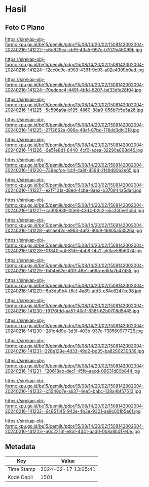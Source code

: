 # Hasil

## Foto C Plano

https://sirekap-obj-formc.kpu.go.id/be15/pemilu/pdpr/15/08/14/20/02/1508142002004-20240216-141222--c6d829ca-cbf9-43a5-997c-b707fe46099b.jpg

https://sirekap-obj-formc.kpu.go.id/be15/pemilu/pdpr/15/08/14/20/02/1508142002004-20240216-141224--12cc0c9e-d903-4391-9c93-a02e4399b0ad.jpg

https://sirekap-obj-formc.kpu.go.id/be15/pemilu/pdpr/15/08/14/20/02/1508142002004-20240216-141224--70edebc4-449f-4b1d-8207-bd33dfe28f04.jpg

https://sirekap-obj-formc.kpu.go.id/be15/pemilu/pdpr/15/08/14/20/02/1508142002004-20240216-141225--5c596a9a-b195-4860-88a9-056b7c5e5a26.jpg

https://sirekap-obj-formc.kpu.go.id/be15/pemilu/pdpr/15/08/14/20/02/1508142002004-20240216-141225--27f2662a-096a-48af-87bd-178dd3dfc318.jpg

https://sirekap-obj-formc.kpu.go.id/be15/pemilu/pdpr/15/08/14/20/02/1508142002004-20240216-141226--6e51e8d1-8440-4cf0-acea-32290e868d46.jpg

https://sirekap-obj-formc.kpu.go.id/be15/pemilu/pdpr/15/08/14/20/02/1508142002004-20240216-141226--739ecfce-1cbf-4a8f-8594-2f49d90b2e65.jpg

https://sirekap-obj-formc.kpu.go.id/be15/pemilu/pdpr/15/08/14/20/02/1508142002004-20240216-141227--e2f7101a-d8ed-4cbe-8ae2-b370944a5da4.jpg

https://sirekap-obj-formc.kpu.go.id/be15/pemilu/pdpr/15/08/14/20/02/1508142002004-20240216-141227--ca305939-00e8-43d4-b2c2-e5c350ee1b5d.jpg

https://sirekap-obj-formc.kpu.go.id/be15/pemilu/pdpr/15/08/14/20/02/1508142002004-20240216-141228--a61ae42c-e963-4af3-80c9-16805a53526a.jpg

https://sirekap-obj-formc.kpu.go.id/be15/pemilu/pdpr/15/08/14/20/02/1508142002004-20240216-141228--01340ca4-81d5-4ab8-bb7f-a53ae56b6074.jpg

https://sirekap-obj-formc.kpu.go.id/be15/pemilu/pdpr/15/08/14/20/02/1508142002004-20240216-141229--fb04e67e-4f0f-48e1-a69a-ed5fa7b47d55.jpg

https://sirekap-obj-formc.kpu.go.id/be15/pemilu/pdpr/15/08/14/20/02/1508142002004-20240216-141229--8b3da9b4-f6cf-4a89-afd3-e84c6247cc98.jpg

https://sirekap-obj-formc.kpu.go.id/be15/pemilu/pdpr/15/08/14/20/02/1508142002004-20240216-141230--f9176fdd-aa51-40c1-838f-62b0708d5445.jpg

https://sirekap-obj-formc.kpu.go.id/be15/pemilu/pdpr/15/08/14/20/02/1508142002004-20240216-141230--281d4d9e-3d3f-403b-937c-738560977726.jpg

https://sirekap-obj-formc.kpu.go.id/be15/pemilu/pdpr/15/08/14/20/02/1508142002004-20240216-141231--228e129e-4d33-49d2-bd35-ba8290230339.jpg

https://sirekap-obj-formc.kpu.go.id/be15/pemilu/pdpr/15/08/14/20/02/1508142002004-20240216-141231--120618ab-dec1-45fb-aacd-09631d80b844.jpg

https://sirekap-obj-formc.kpu.go.id/be15/pemilu/pdpr/15/08/14/20/02/1508142002004-20240216-141232--c5548d7e-ab37-4ee5-babc-138a4bf57512.jpg

https://sirekap-obj-formc.kpu.go.id/be15/pemilu/pdpr/15/08/14/20/02/1508142002004-20240216-141232--6c851145-942e-4b3e-9301-aa9c001b5e6f.jpg

https://sirekap-obj-formc.kpu.go.id/be15/pemilu/pdpr/15/08/14/20/02/1508142002004-20240216-141223--a6c2216f-e8a1-4441-aad0-0b8a8b017e0e.jpg


## Metadata

| Key        | Value               |
| ---------- | ------------------- |
| Time Stamp | 2024-02-17 13:05:41 |
| Kode Dapil | 1501                |



